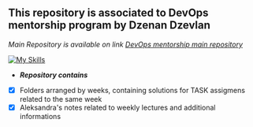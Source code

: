 ## This repository is associated to DevOps mentorship program by Dzenan Dzevlan

*Main Repository is available on link [DevOps mentorship main repository](https://github.com/allops-solutions/devops-aws-mentorship-program/tree/main/devops-mentorship-program)*

[![My Skills](https://skillicons.dev/icons?i=aws,git,linux,kubernetes,docker)](https://skillicons.dev)

* _**Repository contains**_
- [x] Folders arranged by weeks, containing solutions for TASK assigmens related to the same week
- [x] Aleksandra's notes related to weekly lectures and additional informations
